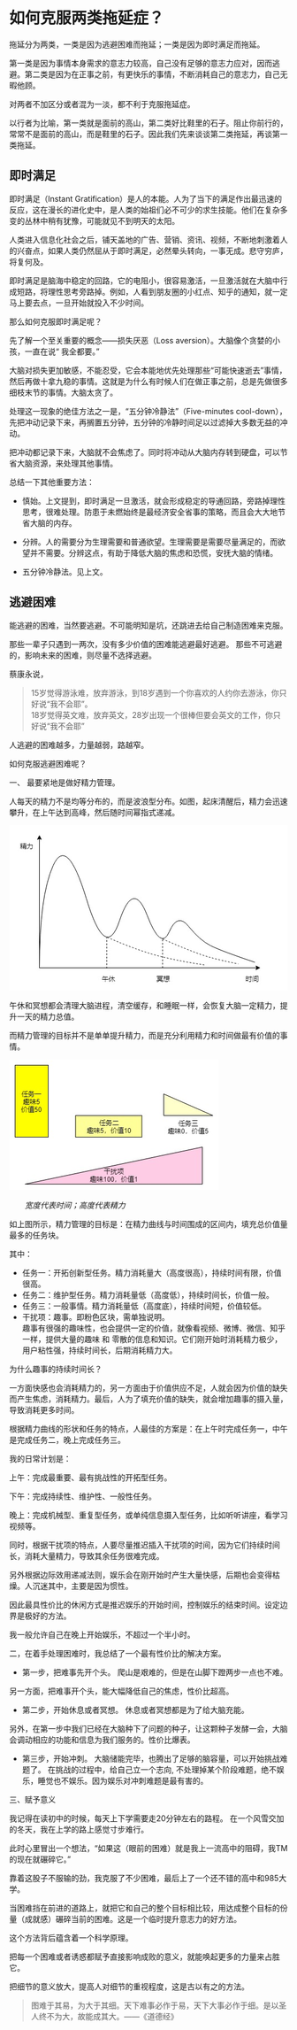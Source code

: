 # 如何克服两类拖延症？

拖延分为两类，一类是因为逃避困难而拖延；一类是因为即时满足而拖延。

第一类是因为事情本身需求的意志力较高，自己没有足够的意志力应对，因而逃避。第二类是因为在正事之前，有更快乐的事情，不断消耗自己的意志力，自己无暇他顾。

对两者不加区分或者混为一淡，都不利于克服拖延症。

以行者为比喻，第一类就是面前的高山，第二类好比鞋里的石子。阻止你前行的，常常不是面前的高山，而是鞋里的石子。因此我们先来谈谈第二类拖延，再谈第一类拖延。

## 即时满足

即时满足（Instant Gratification）是人的本能。人为了当下的满足作出最迅速的反应，这在漫长的进化史中，是人类的始祖们必不可少的求生技能。他们在复杂多变的丛林中稍有犹豫，可能就见不到明天的太阳。

人类进入信息化社会之后，铺天盖地的广告、营销、资讯、视频，不断地刺激着人的兴奋点，如果人类仍然屈从于即时满足，必然晕头转向，一事无成。悲守穷庐，将复何及。

即时满足是脑海中稳定的回路，它的电阻小，很容易激活，一旦激活就在大脑中行成短路，将理性思考旁路掉。例如，人看到朋友圈的小红点、知乎的通知，就一定马上要去点，一旦开始就投入不少时间。

那么如何克服即时满足呢？

先了解一个至关重要的概念——损失厌恶（Loss aversion）。大脑像个贪婪的小孩，一直在说“ 我全都要。”

大脑对损失更加敏感，不能忍受，它会本能地优先处理那些“可能快速逝去”事情，然后再做十拿九稳的事情。这就是为什么有时候人们在做正事之前，总是先做很多细枝末节的事情。大脑太贪了。

处理这一现象的绝佳方法之一是，“五分钟冷静法”（Five-minutes cool-down），先把冲动记录下来，再搁置五分钟，五分钟的冷静时间足以过滤掉大多数无益的冲动。

把冲动都记录下来，大脑就不会焦虑了。同时将冲动从大脑内存转到硬盘，可以节省大脑资源，来处理其他事情。

总结一下其他重要方法：


- 慎始。上文提到，即时满足一旦激活，就会形成稳定的导通回路，旁路掉理性思考，很难处理。防患于未燃始终是最经济安全省事的策略，而且会大大地节省大脑的内存。

- 分辨。人的需要分为生理需要和普通欲望。生理需要是需要尽量满足的，而欲望并不需要。分辨这点，有助于降低大脑的焦虑和恐慌，安抚大脑的情绪。

- 五分钟冷静法。见上文。




## 逃避困难

能逃避的困难，当然要逃避。不可能明知是坑，还跳进去给自己制造困难来克服。

那些一辈子只遇到一两次，没有多少价值的困难能逃避最好逃避。
那些不可逃避的，影响未来的困难，则尽量不选择逃避。

蔡康永说，
> 15岁觉得游泳难，放弃游泳，到18岁遇到一个你喜欢的人约你去游泳，你只好说“我不会耶”。<br>
18岁觉得英文难，放弃英文，28岁出现一个很棒但要会英文的工作，你只好说“我不会耶”

人逃避的困难越多，力量越弱，路越窄。


如何克服逃避困难呢？

一、 最要紧地是做好精力管理。

人每天的精力不是均等分布的，而是波浪型分布。如图，起床清醒后，精力会迅速攀升，在上午达到高峰，然后随时间幂指式递减。

![](精力管理-Page-1.jpg)

午休和冥想都会清理大脑进程，清空缓存，和睡眠一样，会恢复大脑一定精力，提升一天的精力总值。

而精力管理的目标并不是单单提升精力，而是充分利用精力和时间做最有价值的事情。

![](精力管理-Page-2.jpg)

&emsp;&emsp;*宽度代表时间；高度代表精力*


如上图所示，精力管理的目标是：在精力曲线与时间围成的区间内，填充总价值量最多的任务块。

其中：

* 任务一：开拓创新型任务。精力消耗量大（高度很高），持续时间有限，价值很高。
* 任务二：维护型任务。精力消耗量低（高度低），持续时间长，价值一般。
* 任务三：一般事情。精力消耗量低（高度底），持续时间短，价值较低。
* 干扰项：趣事。即粉色区块，需单独说明。<br>
趣事有很强的趣味性，也会提供一定的价值，就像看视频、微博、微信、知乎一样，提供大量的趣味 和 零散的信息和知识。它们刚开始时消耗精力极少，用户粘性强，持续时间长，后期消耗精力大。

为什么趣事的持续时间长？

一方面快感也会消耗精力的，另一方面由于价值供应不足，人就会因为价值的缺失而产生焦虑，消耗精力。最后，人为了填充价值的缺失，就会增加趣事的摄入量，导致消耗更多时间。



根据精力曲线的形状和任务的特点，人最佳的方案是：在上午时完成任务一，中午是完成任务二，晚上完成任务三。

我的日常计划是：

上午：完成最重要、最有挑战性的开拓型任务。

下午：完成持续性、维护性、一般性任务。

晚上：完成机械型、重复型任务，或单纯信息摄入型任务，比如听听讲座，看学习视频等。

同时，根据干扰项的特点，人要尽量推迟插入干扰项的时间，因为它们持续时间长，消耗大量精力，导致其余任务很难完成。

另外根据边际效用递减法则，娱乐会在刚开始时产生大量快感，后期也会变得枯燥。人沉迷其中，主要是因为惯性。

因此最具性价比的休闲方式是推迟娱乐的开始时间，控制娱乐的结束时间。设定边界是极好的方法。

我一般允许自己在晚上开始娱乐，不超过一个半小时。



二，在着手处理困难时，我总结了一个最有性价比的解决方案。

- 第一步，把难事先开个头。
爬山是艰难的，但是在山脚下蹬两步一点也不难。

另一方面，把难事开个头，能大幅降低自己的焦虑，性价比超高。

- 第二步，开始休息或者冥想。
休息或者冥想都是为了给大脑充能。

另外，在第一步中我们已经在大脑种下了问题的种子，让这颗种子发酵一会，大脑会调动相应的功能和信息为我们服务的。性价比爆表。

- 第三步，开始冲刺。
大脑储能完毕，也腾出了足够的脑容量，可以开始挑战难题了。
在挑战的过程中，给自己立一个志向, 不处理掉某个阶段难题，绝不娱乐，睡觉也不娱乐。因为娱乐对冲刺难题是最有害的。

三、赋予意义

我记得在读初中的时候，每天上下学需要走20分钟左右的路程。
在一个风雪交加的冬天，我在上学的路上感觉寸步难行。

此时心里冒出一个想法，“如果这（眼前的困难）就是我上一流高中的阻碍，我TM的现在就碾碎它。”

靠着这股子不服输的劲，我克服了不少困难，最后上了一个还不错的高中和985大学。

当困难挡在前进的道路上，就把它和自己的整个目标相比较，用达成整个目标的份量（成就感）碾碎当前的困难。这是一个临时提升意志力的好方法。

这个方法背后蕴含着一个科学原理。

把每一个困难或者诱惑都赋予直接影响成败的意义，就能唤起更多的力量来占胜它。

把细节的意义放大，提高人对细节的重视程度，这是古以有之的方法。

> 图难于其易，为大于其细。天下难事必作于易，天下大事必作于细。是以圣人终不为大，故能成其大。——《道德经》





